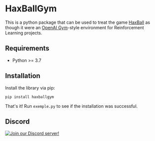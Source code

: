 # HaxBallGym

This is a python package that can be used to treat the game [HaxBall](https://www.haxball.com) as though it were an [OpenAI Gym](https://gym.openai.com)-style environment for Reinforcement Learning projects.

## Requirements

* Python >= 3.7

## Installation

Install the library via pip:
```
pip install haxballgym
```

That's it! Run ```exemple.py``` to see if the installation was successful.

## Discord

[![Join our Discord server!](https://invidget.switchblade.xyz/TpKPeCe7y6)](https://discord.gg/TpKPeCe7y6)
